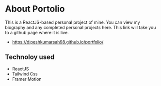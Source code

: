 # About Portolio
This is a ReactJS-based personal project of mine. You can view my biography and any completed personal projects here. This link will take you to a github page where it is live.

* https://dipeshkumarsah98.github.io/portfolio/
## Technoloy used
* ReactJS
* Tailwind Css
* Framer Motion
